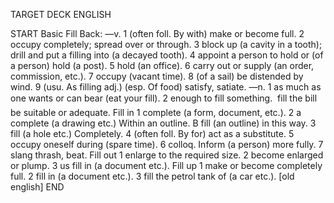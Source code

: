 TARGET DECK
ENGLISH

START
Basic
Fill
Back: —v. 1 (often foll. By with) make or become full. 2 occupy completely; spread over or through. 3 block up (a cavity in a tooth); drill and put a filling into (a decayed tooth). 4 appoint a person to hold or (of a person) hold (a post). 5 hold (an office). 6 carry out or supply (an order, commission, etc.). 7 occupy (vacant time). 8 (of a sail) be distended by wind. 9 (usu. As filling adj.) (esp. Of food) satisfy, satiate. —n. 1 as much as one wants or can bear (eat your fill). 2 enough to fill something.  fill the bill be suitable or adequate. Fill in 1 complete (a form, document, etc.). 2 a complete (a drawing etc.) Within an outline. B fill (an outline) in this way. 3 fill (a hole etc.) Completely. 4 (often foll. By for) act as a substitute. 5 occupy oneself during (spare time). 6 colloq. Inform (a person) more fully. 7 slang thrash, beat. Fill out 1 enlarge to the required size. 2 become enlarged or plump. 3 us fill in (a document etc.). Fill up 1 make or become completely full. 2 fill in (a document etc.). 3 fill the petrol tank of (a car etc.). [old english]
END
